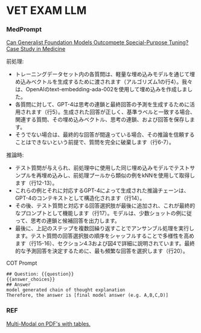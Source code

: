 # VET EXAM LLM

### MedPrompt
[Can Generalist Foundation Models Outcompete Special-Purpose Tuning? Case Study in Medicine](https://arxiv.org/abs/2311.16452)

前処理:
- トレーニングデータセット内の各質問は、軽量な埋め込みモデルを通じて埋め込みベクトルを生成するために渡されます（アルゴリズム1の行4）。我々は、OpenAIのtext-embedding-ada-002を使用して埋め込みを作成しました。
- 各質問に対して、GPT-4は思考の連鎖と最終回答の予測を生成するために活用されます（行5）。生成された回答が正しく、基準ラベルと一致する場合、関連する質問、その埋め込みベクトル、思考の連鎖、および回答を保存します。
- そうでない場合は、最終的な回答が間違っている場合、その推論を信頼することはできないという前提で、質問を完全に破棄します（行6-7）。

推論時:
- テスト質問が与えられ、前処理中に使用した同じ埋め込みモデルでテストサンプルを再埋め込みし、前処理プールから類似の例をkNNを使用して取得します（行12-13）。
- これらの例とそれに対応するGPT-4によって生成された推論チェーンは、GPT-4のコンテキストとして構造化されます（行14）。
- その後、テスト質問と対応する回答選択肢が最後に追加され、これが最終的なプロンプトとして機能します（行17）。モデルは、少数ショットの例に従って、思考の連鎖と候補回答を出力します。
- 最後に、上記のステップを複数回繰り返すことでアンサンブル処理を実行します。テスト質問の回答選択肢の順序をシャッフルすることで多様性を高めます（行15-16）、セクション4.3および図4で詳細に説明されています。最終的な予測回答を決定するために、最も頻繁な回答を選択します（行20）。


COT Prompt

```
## Question: {{question}}
{{answer_choices}}
## Answer
model generated chain of thought explanation
Therefore, the answer is [final model answer (e.g. A,B,C,D)]
```

### REF
[Multi-Modal on PDF's with tables.](https://github.com/run-llama/llama_index/blob/main/docs/examples/multi_modal/multi_modal_pdf_tables.ipynb)
